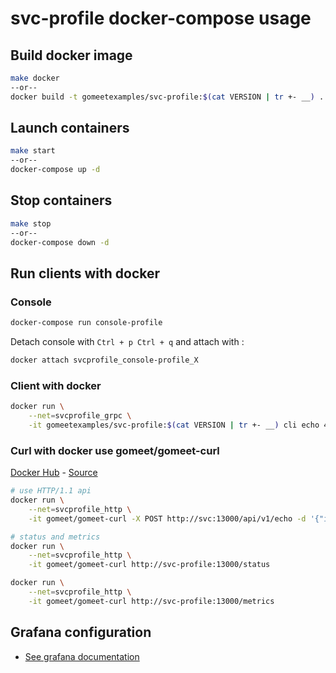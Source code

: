 # svc-profile docker-compose usage

## Build docker image

```bash
make docker
--or--
docker build -t gomeetexamples/svc-profile:$(cat VERSION | tr +- __) .
```

## Launch containers

```bash
make start
--or--
docker-compose up -d
```

## Stop containers

```bash
make stop
--or--
docker-compose down -d
```

## Run clients with docker

### Console

```bash
docker-compose run console-profile
```

Detach console with `Ctrl + p Ctrl + q` and attach with :

```bash
docker attach svcprofile_console-profile_X
```

### Client with docker

```bash
docker run \
    --net=svcprofile_grpc \
    -it gomeetexamples/svc-profile:$(cat VERSION | tr +- __) cli echo 42 --address=svc:13000
```

### Curl with docker use gomeet/gomeet-curl

[Docker Hub](https://hub.docker.com/r/gomeet/gomeet-curl/) - [Source](https://github.com/gomeet/gomeet-curl)

```bash
# use HTTP/1.1 api
docker run \
    --net=svcprofile_http \
    -it gomeet/gomeet-curl -X POST http://svc:13000/api/v1/echo -d '{"id": "{id}"}'

# status and metrics
docker run \
    --net=svcprofile_http \
    -it gomeet/gomeet-curl http://svc-profile:13000/status

docker run \
    --net=svcprofile_http \
    -it gomeet/gomeet-curl http://svc-profile:13000/metrics
```

## Grafana configuration

- [See grafana documentation](../grafana/README.md)

